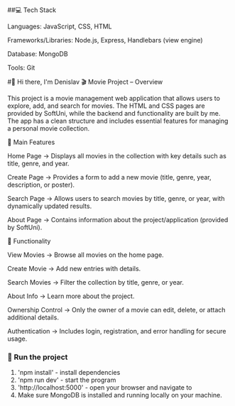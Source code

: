 ##💻 Tech Stack

Languages: JavaScript, CSS, HTML

Frameworks/Libraries: Node.js, Express, Handlebars (view engine)

Database: MongoDB

Tools: Git

#👋 Hi there, I'm Denislav
🎬 Movie Project – Overview

This project is a movie management web application that allows users to explore, add, and search for movies. The HTML and CSS pages are provided by SoftUni, while the backend and functionality are built by me. The app has a clean structure and includes essential features for managing a personal movie collection.

📌 Main Features

Home Page
→ Displays all movies in the collection with key details such as title, genre, and year.

Create Page
→ Provides a form to add a new movie (title, genre, year, description, or poster).

Search Page
→ Allows users to search movies by title, genre, or year, with dynamically updated results.

About Page
→ Contains information about the project/application (provided by SoftUni).

🔑 Functionality

View Movies → Browse all movies on the home page.

Create Movie → Add new entries with details.

Search Movies → Filter the collection by title, genre, or year.

About Info → Learn more about the project.

Ownership Control → Only the owner of a movie can edit, delete, or attach additional details.

Authentication → Includes login, registration, and error handling for secure usage.

### 🚀 Run the project

1. 'npm install' - install dependencies
2. 'npm run dev' - start the program
3. 'http://localhost:5000' - open your browser and navigate to
4. Make sure MongoDB is installed and running locally on your machine.
